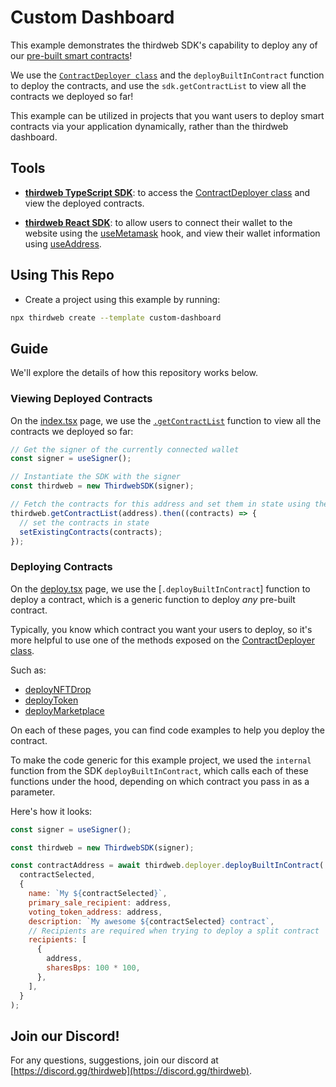# Custom Dashboard

This example demonstrates the thirdweb SDK's capability to deploy any of our [pre-built smart contracts](https://portal.thirdweb.com/pre-built-contracts)!

We use the [`ContractDeployer class`](https://portal.thirdweb.com/typescript/sdk.contractdeployer) and the `deployBuiltInContract` function to deploy the contracts, and use the `sdk.getContractList` to view all the contracts we deployed so far!

This example can be utilized in projects that you want users to deploy smart contracts via your application dynamically, rather than the thirdweb dashboard.

## Tools

- [**thirdweb TypeScript SDK**](https://portal.thirdweb.com/typescript/): to access the [ContractDeployer class](https://portal.thirdweb.com/typescript/sdk.contractdeployer) and view the deployed contracts.

- [**thirdweb React SDK**](https://portal.thirdweb.com/react/): to allow users to connect their wallet to the website using the [useMetamask](https://portal.thirdweb.com/react/react.usemetamask) hook, and view their wallet information using [useAddress](https://portal.thirdweb.com/react/react.useaddress).

## Using This Repo

- Create a project using this example by running:

```bash
npx thirdweb create --template custom-dashboard
```

## Guide

We'll explore the details of how this repository works below.

### Viewing Deployed Contracts

On the [index.tsx](./pages/index.tsx) page, we use the [`.getContractList`](https://portal.thirdweb.com/typescript/sdk.thirdwebsdk.getcontractlist#thirdwebsdkgetcontractlist-method) function to view all the contracts we deployed so far:

```jsx
// Get the signer of the currently connected wallet
const signer = useSigner();

// Instantiate the SDK with the signer
const thirdweb = new ThirdwebSDK(signer);

// Fetch the contracts for this address and set them in state using the SDK
thirdweb.getContractList(address).then((contracts) => {
  // set the contracts in state
  setExistingContracts(contracts);
});
```

### Deploying Contracts

On the [deploy.tsx](./pages/deploy.tsx) page, we use the [`.deployBuiltInContract`] function to deploy a contract, which is a generic function to deploy _any_ pre-built contract.

Typically, you know which contract you want your users to deploy, so it's more helpful to use one of the methods exposed on the [ContractDeployer class](https://portal.thirdweb.com/typescript/sdk.contractdeployer#contractdeployer-class).

Such as:

- [deployNFTDrop](https://portal.thirdweb.com/typescript/sdk.contractdeployer.deploynftdrop)
- [deployToken](https://portal.thirdweb.com/typescript/sdk.contractdeployer.deploytoken)
- [deployMarketplace](https://portal.thirdweb.com/typescript/sdk.contractdeployer.deploymarketplace)

On each of these pages, you can find code examples to help you deploy the contract.

To make the code generic for this example project, we used the `internal` function from the SDK `deployBuiltInContract`, which calls each of these functions under the hood, depending on which contract you pass in as a parameter.

Here's how it looks:

```jsx
const signer = useSigner();

const thirdweb = new ThirdwebSDK(signer);

const contractAddress = await thirdweb.deployer.deployBuiltInContract(
  contractSelected,
  {
    name: `My ${contractSelected}`,
    primary_sale_recipient: address,
    voting_token_address: address,
    description: `My awesome ${contractSelected} contract`,
    // Recipients are required when trying to deploy a split contract
    recipients: [
      {
        address,
        sharesBps: 100 * 100,
      },
    ],
  }
);
```

## Join our Discord!

For any questions, suggestions, join our discord at [https://discord.gg/thirdweb](https://discord.gg/thirdweb).
